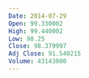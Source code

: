 ```yaml
---
Date: 2014-07-29
Open: 99.330002
High: 99.440002
Low: 98.25
Close: 98.379997
Adj Close: 91.540215
Volume: 43143000
---
```

